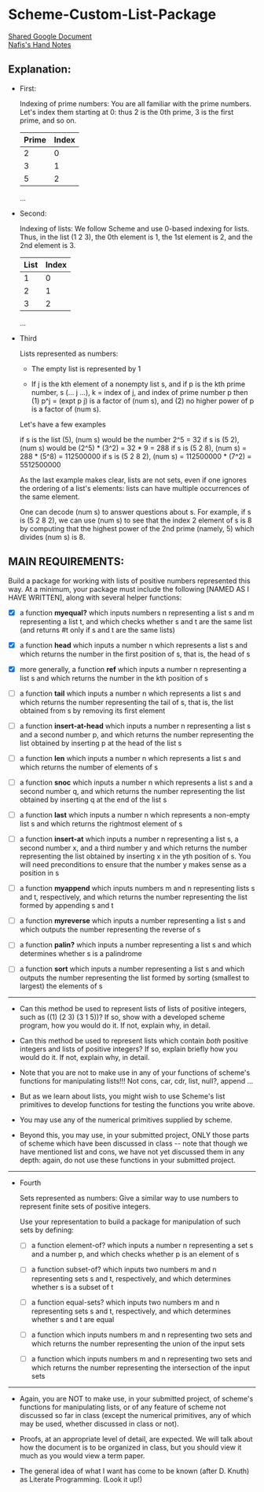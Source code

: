 # Scheme-Custom-List-Package

[Shared Google Document](https://docs.google.com/document/d/19h2Z1moOObMAWEGFSmHPZzvxmRgOOb_M6cIg8BmYzPU/edit?usp=sharing)
<br />
[Nafis's Hand Notes](https://drive.google.com/file/d/1VzWXACGPSuJKUavgdihDE_2O1HJlvjbw/view?usp=sharing)
## Explanation: 

* First:

  Indexing of prime numbers:
  You are all familiar with the prime numbers.  Let's index them starting at 0: thus 2 is the 0th prime, 3 is the first prime,
  and so on.

  | Prime | Index | 
  | ------ | ------ | 
  | 2 | 0 | 
  | 3 | 1 | 
  | 5 | 2 | 
  ...

* Second:

  Indexing of lists: 
  We follow Scheme and use 0-based indexing for lists.  Thus, in the list (1 2 3), the 0th element is 1, the 1st element is 2,
  and the 2nd element is 3.
  
  | List | Index | 
  | ------ | ------ | 
  | 1 | 0 | 
  | 2 | 1 | 
  | 3 | 2 | 
  ...

* Third

  Lists represented as numbers:
  * The empty list is represented by 1

  * If j is the kth element of a nonempty list s, and if p is the kth prime number, s (... j ...), k = index of j, and index of prime number p
  then (1) p^j = (expt p j) is a factor of (num s), and (2) no higher power of p is a factor of (num s).

  Let's have a few examples

  if s is the list (5), (num s) would be the number 2^5 = 32
  if s is (5 2), (num s) would be (2^5) * (3^2) = 32 * 9 = 288
  if s is (5 2 8), (num s) = 288 * (5^8) = 112500000
  if s is (5 2 8 2), (num s) = 112500000 * (7^2) = 5512500000

  As the last example makes clear, lists are not sets, even if one ignores the ordering of a list's elements:
  lists can have multiple occurrences of the same element.

  One can decode (num s) to answer questions about s.  For example, if s is (5 2 8 2), we can use (num s) to see that
  the index 2 element of s is 8 by computing that the highest power of the 2nd prime (namely, 5) which divides (num s)
  is 8.  




## MAIN REQUIREMENTS:



Build a package for working with lists of positive numbers represented this way.  At a minimum,
your package must include the following [NAMED AS I HAVE WRITTEN], along with several helper functions:

- [X] a function **myequal?** which inputs numbers n representing a list s and m representing a list t, and which checks whether s and
  t are the same list (and returns #t  only if s and t are the same lists)

- [X]  a function **head** which inputs a number n which represents a list s and which returns the number in the
  first position of s, that is, the head of s

- [X]  more generally, a function **ref** which inputs a number n representing a list s and which returns the number
  in the kth position of s

- [ ] a function **tail** which inputs a number n which represents a list s and which returns the number representing the tail
  of s, that is, the list obtained from s by removing its first element

- [ ] a function **insert-at-head** which inputs a number n representing a list s and a second number p, and which returns the number
  representing the list obtained by inserting p at the head of the list s 

- [ ] a function **len** which inputs a number n which represents a list s and which returns the number of elements of s

- [ ] a function **snoc** which inputs a number n which represents a list s and a second number q, and which returns the number
  representing the list obtained by inserting q at the end of the list s

- [ ] a function **last** which inputs a number n which represents a non-empty list s and which returns the rightmost element of s

- [ ] a function **insert-at** which inputs a number n representing a list s, a second number x, and a third number y and which returns
  the number representing the list obtained by inserting x in the yth position of s.  You will need preconditions
  to ensure that the number y makes sense as a position in s

- [ ] a function **myappend** which inputs numbers m and n representing lists s and t, respectively, and which returns the number
  representing the list formed by appending s and t

- [ ] a function **myreverse** which inputs a number representing a list s and which outputs the number representing the reverse
  of s

- [ ] a function **palin?** which inputs a number representing a list s and which determines whether s is a palindrome

- [ ] a function **sort** which inputs a number representing a list s and which outputs the number representing the list
  formed by sorting (smallest to largest) the elements of s

--- 

- Can this method be used to represent lists of lists of positive integers, such as ((1) (2 3) (3 1 5))?
If so, show with a developed scheme program, how you would do it.  If not, explain why, in detail.

- Can this method be used to represent lists which contain _both_ positive integers and lists of positive integers?
If so, explain briefly how you would do it.  If not, explain why, in detail.

- Note that you are not to make use in any of your functions of scheme's functions for manipulating lists!!! Not cons, car, cdr, list, null?, append ...

- But as we learn about lists, you might wish to use Scheme's list primitives to develop functions for testing
the functions you write above.

- You may use any of the numerical primitives supplied by scheme.

- Beyond this, you may use, in your submitted project, ONLY those parts of scheme which have been discussed in class --
note that though we have mentioned list and cons, we have not yet discussed them in any depth: again, do not use
these functions in your submitted project.

---

* Fourth

  Sets represented as numbers: 
  Give a similar way to use numbers to represent finite sets of positive integers.    

  Use your representation to build a package for manipulation of such sets by defining:

  - [ ] a function element-of? which inputs a number n representing a set s and a number p, and which checks whether p is an element of s

  - [ ] a function subset-of? which inputs two numbers m and n representing sets s and t, respectively, and which determines
    whether s is a subset of t

  - [ ] a function equal-sets? which inputs two numbers m and n representing sets s and t, respectively, and which determines
    whether s and t are equal 

  - [ ] a function which inputs numbers m and n representing two sets and which returns the number representing the union
    of the input sets

  - [ ] a function which inputs numbers m and n representing two sets and which returns the number representing the intersection
    of the input sets

--- 

- Again, you are NOT to make use, in your submitted project, of scheme's functions for manipulating lists, or of any feature of scheme not discussed so far in class (except the numerical primitives, any of which may be used, whether discussed in class or not).

- Proofs, at an appropriate level of detail, are expected.  We will talk about how the document is to be organized in class, but you should view it much as you would view a term paper.

- The general idea of what I want has come to be known (after D. Knuth) as Literate Programming. (Look it up!)

